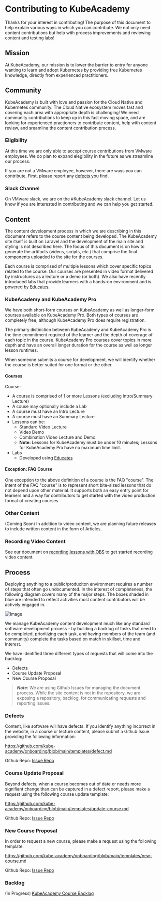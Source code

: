 # Contributing to KubeAcademy
Thanks for your interest in contributing! The purpose of this document to help explain various ways in which you can contribute. We not only need content contributions but help with process improvements and reviewing content and testing labs!

## Mission 
At KubeAcademy, our mission is to lower the barrier to entry for anyone wanting to learn and adopt Kubernetes by providing free Kubernetes knowledge, directly from experienced practitioners.

## Community
KubeAcademy is built with love and passion for the Cloud Native and Kubernetes community. The Cloud Native ecosystem moves fast and covering each area with appropriate depth is challenging! We need community contributions to keep up in this fast moving space, and are looking for experienced practioners to contribute content, help with content review, and sreamline the content contribution process.

### Eligibility
At this time we are only able to accept course contributions from VMware employees. We do plan to expand elegibility in the future as we streamline our process. 

If you are not a VMware employee, however, there are ways you can contribute. First, please report any [defects](#Defects) you find.

### Slack Channel
On VMware slack, we are on the #KubeAcademy slack channel. Let us know if you are interested in contributing and we can help you get started.

## Content
The content development process in which we are describing in this document refers to the course content being developed.  The KubeAcademy site itself is built on Laravel and the development of the main site and styling is not described here. The focus of this document is on how to generate the artifacts (videos, scripts, etc.) that comprise the final components uploaded to the site for the courses.

Each course is comprised of multiple lessons which cover specific topics related to the course.  Our courses are presented in video format delivered by instructures as a lecture or a demo (or both).  We also have recently introduced labs that provide learners with a hands-on environment and is powered by [Educates](https://github.com/eduk8s).

### KubeAcademy and KubeAcademy Pro
We have both short-form courses on KubeAcademy as well as longer-form courses available on KubeAcademy Pro. Both types of courses are completely free, although KubeAcademy Pro does require registration.

The primary distinction between KubeAcademy and KubeAcademy Pro is the time commitment required of the learner and the depth of coverage of each topic in the course. KubeAcademy Pro courses cover topics in more depth and have an overall longer duration for the course as well as longer lesson runtimes. 

When someone submits a course for development, we will identify whether the course is better suited for one format or the other.

#### Courses
Course:
- A course is comprised of 1 or more Lessons (excluding Intro/Summary Lecture)
- A couse may optionally include a Lab
- A course must have an Intro Lecture 
- A course must have an Summary Lecture
- Lessons can be:
    - Standard Video Lecture
    - Video Demo
    - Combination Video Lecture and Demo
    - **Note:** Lessons for KubeAcademy must be under 10 minutes; Lessons for KubeAcademy Pro have no maximum time limit.
- Labs
    - Developed using [Educates](https://github.com/eduk8s)

#### Exception: FAQ Course

One exception to the above definition of a course is the FAQ "course". The intent of the FAQ "course" is to represent short bite-sized lessons that do not depend upon other material. It supports both an easy entry point for learners and a way for contributors to get started with the video production format of creating courses

### Other Content

(Coming Soon) In addition to video content, we are planning future releases to include written content in the form of Articles.

### Recording Video Content

See our document on [recording lessons with OBS](recording/obs.md) to get started recording video content.

## Process
Deploying anything to a public/produciton environment requires a number of steps that often go undocumented. In the interest of completeness, the following diagram covers many of the major steps. The boxes shaded in blue are intended to reflect activities most content contributors will be actively engaged in.

![Image](https://docs.google.com/drawings/d/e/2PACX-1vQAcCAMyF1Gce3rpXToIyX02qoEFRf55gU9SbOprQaL1KE4nPjMvKWE5XqGI8zLYTG6stQ3Vq-HPYSH/pub?w=960&h=720)

We manage KubeAcademy content development much like any standard software development process - by building a backlog of tasks that need to be completed, prioritizing each task, and having members of the team (and community) complete the tasks based on match in skillset, time and interest.

We have identified three different types of requests that will come into the backlog:
- Defects
- Course Update Proposal
- New Course Proposal

> **_Note:_** We are using Github Issues for managing the document process. While the site content is not in the repository, we are exposing a repository, backlog, for communicating requests and reporting issues.

### Defects
Content, like software will have defects. If you identify anything incorrect in the website, in a course or lecture content, please submit a Github Issue providing the following information:

https://github.com/kube-academy/onboarding/blob/main/templates/defect.md

Github Repo:
[Issue Repo](https://github.com/kube-academy/backlog/issues)

### Course Update Proposal
Beyond defects, when a course becomes out of date or needs more signifiant change than can be captured in a defect report, please make a request using the following course update template:

https://github.com/kube-academy/onboarding/blob/main/templates/update-course.md

Github Repo:
[Issue Repo](https://github.com/kube-academy/backlog/issues)

### New Course Proposal
In order to request a new course, please make a request using the following template:

https://github.com/kube-academy/onboarding/blob/main/templates/new-course.md

Github Repo:
[Issue Repo](https://github.com/kube-academy/backlog/issues)

### Backlog
(In Progress)
[KubeAcademy Course Backlog](https://github.com/orgs/kube-academy/projects/3)

